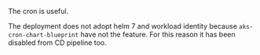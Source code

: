 The cron is useful.

The deployment does not adopt helm 7 and workload identity because `aks-cron-chart-blueprint` have not the feature.
For this reason it has been disabled from CD pipeline too.
